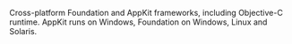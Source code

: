 Cross-platform Foundation and AppKit frameworks, including Objective-C runtime. AppKit runs on Windows, Foundation on Windows, Linux and Solaris.
